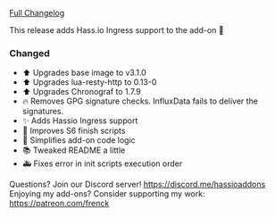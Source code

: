 [Full Changelog][changelog]

This release adds Hass.io Ingress support to the add-on :tada:

### Changed

- :arrow_up: Upgrades base image to v3.1.0
- :arrow_up: Upgrades lua-resty-http to 0.13-0
- :arrow_up: Upgrades Chronograf to 1.7.9
- :fire: Removes GPG signature checks. InfluxData fails to deliver the signatures.
- :sparkles: Adds Hassio Ingress support
- :hammer: Improves S6 finish scripts
- :hammer: Simplifies add-on code logic
- :books: Tweaked README a little
- :ambulance: Fixes error in init scripts execution order

[changelog]: https://github.com/hassio-addons/addon-influxdb/compare/v2.0.0...v3.0.0

Questions? Join our Discord server! https://discord.me/hassioaddons
Enjoying my add-ons? Consider supporting my work: https://patreon.com/frenck